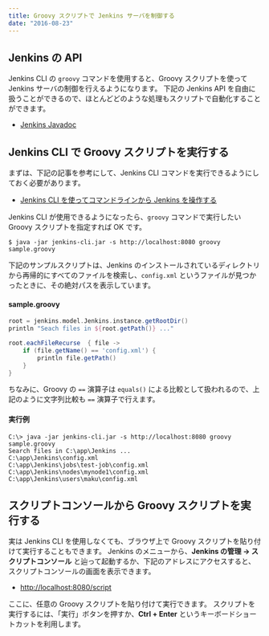 ```yaml
---
title: Groovy スクリプトで Jenkins サーバを制御する
date: "2016-08-23"
---
```


Jenkins の API
----

Jenkins CLI の `groovy` コマンドを使用すると、Groovy スクリプトを使って Jenkins サーバの制御を行えるようになります。
下記の Jenkins API を自由に扱うことができるので、ほとんどどのような処理もスクリプトで自動化することができます。

- [Jenkins Javadoc](http://javadoc.jenkins-ci.org/)


Jenkins CLI で Groovy スクリプトを実行する
----

まずは、下記の記事を参考にして、Jenkins CLI コマンドを実行できるようにしておく必要があります。

- [Jenkins CLI を使ってコマンドラインから Jenkins を操作する](./cli.html)

Jenkins CLI が使用できるようになったら、`groovy` コマンドで実行したい Groovy スクリプトを指定すれば OK です。

```
$ java -jar jenkins-cli.jar -s http://localhost:8080 groovy sample.groovy
```

下記のサンプルスクリプトは、Jenkins のインストールされているディレクトリから再帰的にすべてのファイルを検索し、`config.xml` というファイルが見つかったときに、その絶対パスを表示しています。

#### sample.groovy

```groovy
root = jenkins.model.Jenkins.instance.getRootDir()
println "Seach files in ${root.getPath()} ..."

root.eachFileRecurse  { file ->
    if (file.getName() == 'config.xml') {
        println file.getPath()
    }
}
```

ちなみに、Groovy の `==` 演算子は `equals()` による比較として扱われるので、上記のように文字列比較も `==` 演算子で行えます。

#### 実行例

```
C:\> java -jar jenkins-cli.jar -s http://localhost:8080 groovy sample.groovy
Search files in C:\app\Jenkins ...
C:\app\Jenkins\config.xml
C:\app\Jenkins\jobs\test-job\config.xml
C:\app\Jenkins\nodes\mynode1\config.xml
C:\app\Jenkins\users\maku\config.xml
```


スクリプトコンソールから Groovy スクリプトを実行する
----

実は Jenkins CLI を使用しなくても、ブラウザ上で Groovy スクリプトを貼り付けて実行することもできます。
Jenkins のメニューから、**Jenkins の管理 → スクリプトコンソール** と辿って起動するか、下記のアドレスにアクセスすると、スクリプトコンソールの画面を表示できます。

* [http://localhost:8080/script](http://localhost:8080/script)

ここに、任意の Groovy スクリプトを貼り付けて実行できます。
スクリプトを実行するには、「実行」ボタンを押すか、**Ctrl + Enter** というキーボードショートカットを利用します。

